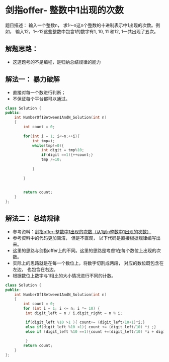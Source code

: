 # 剑指offer- 整数中1出现的次数
题目描述： 输入一个整数n， 求1～n这n个整数的十进制表示中1出现的次数。例如， 输入12，1～12这些整数中包含1的数字有1, 10, 11 和12, 1一共出现了五次。


## 解题思路：
- 这道题考的不是编程，是归纳总结规律的能力


## 解法一： 暴力破解
- 直接对每一个数进行判断；
- 不保证每个平台都可以通过。

```c++
class Solution {
public:
    int NumberOf1Between1AndN_Solution(int n)
    {
        int count = 0;
        
        for(int i = 1; i<=n;++i){
            int tmp=i;
            while(tmp!=0){
                int digit = tmp%10;
                if(digit ==1){++count;}
                tmp /=10;
                
            }
            
        }
        
        
        return count;
    }
};
```


## 解法二： 总结规律
- 参考资料：[剑指offer-整数中1出现的次数（从1到n整数中1出现的次数）](https://blog.csdn.net/huzhigenlaohu/article/details/51779365 )
- 参考资料中的代码更加简洁， 但是不直观， 以下代码是直接根据规律编写出来。
- 这里的思路与剑指offer上的不同。这里的思路是考虑1在每个数位上出现的次数。
- 实际上的思路就是在每一个数位上，将数字切割成两段， 对应的数位既包含在左边， 也包含在右边。
- 根据数位上数字与1相比的大小情况进行不同的计数。


```c++
class Solution {
public:
    int NumberOf1Between1AndN_Solution(int n)
    {
        int count = 0;
        for (int i = 1; i <= n; i *= 10) {
         int digit_left = n / i,digit_right = n % i;

         if(digit_left %10 >1 ){ count+= (digit_left/10+1)*i;}
         else if(digit_left %10 <1){ count += (digit_left/10) *i ;}
         else if (digit_left %10 ==1){count +=(digit_left/10) *i + digit_right+1;}
        
         }
        return count;
    }
};
```

